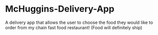 # McHuggins-Delivery-App
A delivery app that allows the user to choose the food they would like to order from my chain fast food restaurant! (Food will definitely ship)
